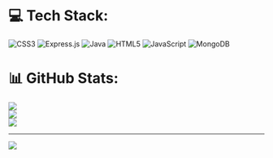<!--
### Hi there 👋


**callbackhell-1/callbackhell-1** is a ✨ _special_ ✨ repository because its `README.md` (this file) appears on your GitHub profile.

Here are some ideas to get you started:

- 🔭 I’m currently working on Soon.. 
- 🌱 I’m currently ExpressJS.
- 💬 Ask me about Full Stack (MERN)
- 📫 How to reach me: ...
- 😄 Pronouns: ...
- ⚡ Fun fact: ...
-->


# 💻 Tech Stack:
![CSS3](https://img.shields.io/badge/css3-%231572B6.svg?style=for-the-badge&logo=css3&logoColor=white) ![Express.js](https://img.shields.io/badge/express.js-%23404d59.svg?style=for-the-badge&logo=express&logoColor=%2361DAFB) ![Java](https://img.shields.io/badge/java-%23ED8B00.svg?style=for-the-badge&logo=java&logoColor=white) ![HTML5](https://img.shields.io/badge/html5-%23E34F26.svg?style=for-the-badge&logo=html5&logoColor=white) ![JavaScript](https://img.shields.io/badge/javascript-%23323330.svg?style=for-the-badge&logo=javascript&logoColor=%23F7DF1E) ![MongoDB](https://img.shields.io/badge/MongoDB-%234ea94b.svg?style=for-the-badge&logo=mongodb&logoColor=white)
# 📊 GitHub Stats:
![](https://github-readme-stats.vercel.app/api?username=callbackhell-1&theme=radical&hide_border=false&include_all_commits=false&count_private=false)<br/>
![](https://github-readme-streak-stats.herokuapp.com/?user=callbackhell-1&theme=radical&hide_border=false)<br/>
![](https://github-readme-stats.vercel.app/api/top-langs/?username=callbackhell-1&theme=radical&hide_border=false&include_all_commits=false&count_private=false&layout=compact)

---
[![](https://visitcount.itsvg.in/api?id=callbackhell-1&icon=0&color=0)](https://visitcount.itsvg.in)

<!-- Proudly created with GPRM ( https://gprm.itsvg.in ) -->
